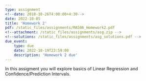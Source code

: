 ```yaml
---
type: assignment
<!--date: 2018-10-26T4:00:00+4:30-->
date: 2022-10-05
title: 'Homework 2'
pdf: /static_files/assignments/MA506_Homework2.pdf
<!--attachment: /static_files/assignments/asg.zip -->
<!--solutions: /static_files/assignments/asg_solutions.pdf -->
due_event: 
    type: due
    date: 2022-10-19T23:59:00
    description: 'Homework 2 due'
---
```

In this assigment you will explore basics of Linear Regression and Confidence/Prediction Intervals.
